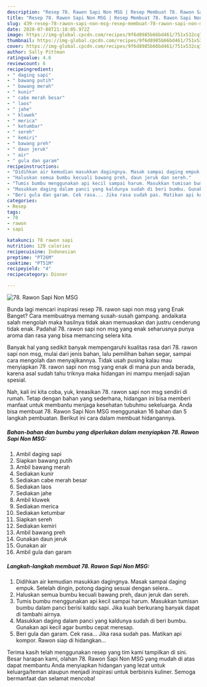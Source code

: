 ```yaml
---
description: "Resep 78. Rawon Sapi Non MSG | Resep Membuat 78. Rawon Sapi Non MSG Yang Lezat"
title: "Resep 78. Rawon Sapi Non MSG | Resep Membuat 78. Rawon Sapi Non MSG Yang Lezat"
slug: 439-resep-78-rawon-sapi-non-msg-resep-membuat-78-rawon-sapi-non-msg-yang-lezat
date: 2020-07-08T21:10:05.972Z
image: https://img-global.cpcdn.com/recipes/9f6d8985b66bd461/751x532cq70/78-rawon-sapi-non-msg-foto-resep-utama.jpg
thumbnail: https://img-global.cpcdn.com/recipes/9f6d8985b66bd461/751x532cq70/78-rawon-sapi-non-msg-foto-resep-utama.jpg
cover: https://img-global.cpcdn.com/recipes/9f6d8985b66bd461/751x532cq70/78-rawon-sapi-non-msg-foto-resep-utama.jpg
author: Sally Pittman
ratingvalue: 4.6
reviewcount: 6
recipeingredient:
- " daging sapi"
- " bawang putih"
- " bawang merah"
- " kunir"
- " cabe merah besar"
- " laos"
- " jahe"
- " kluwek"
- " merica"
- " ketumbar"
- " sereh"
- " kemiri"
- " bawang preh"
- " daun jeruk"
- " air"
- " gula dan garam"
recipeinstructions:
- "Didihkan air kemudian masukkan dagingnya. Masak sampai daging empuk. Setelah dingin, potong daging sesuai dengan selera..."
- "Haluskan semua bumbu kecuali bawang preh, daun jeruk dan sereh."
- "Tumis bumbu menggunakan api kecil sampai harum. Masukkan tumisan bumbu dalam panci berisi kaldu sapi. Jika kuah berkurang banyak dapat di tambahi airnya."
- "Masukkan daging dalam panci yang kaldunya sudah di beri bumbu. Gunakan api kecil agar bumbu cepat meresap."
- "Beri gula dan garam. Cek rasa... Jika rasa sudah pas. Matikan api kompor. Rawon siap di hidangkan..."
categories:
- Resep
tags:
- 78
- rawon
- sapi

katakunci: 78 rawon sapi 
nutrition: 129 calories
recipecuisine: Indonesian
preptime: "PT26M"
cooktime: "PT51M"
recipeyield: "4"
recipecategory: Dinner

---
```



![78. Rawon Sapi Non MSG](https://img-global.cpcdn.com/recipes/9f6d8985b66bd461/751x532cq70/78-rawon-sapi-non-msg-foto-resep-utama.jpg)

Bunda lagi mencari inspirasi resep 78. rawon sapi non msg yang Enak Banget? Cara membuatnya memang susah-susah gampang. andaikata salah mengolah maka hasilnya tidak akan memuaskan dan justru cenderung tidak enak. Padahal 78. rawon sapi non msg yang enak seharusnya punya aroma dan rasa yang bisa memancing selera kita.

Banyak hal yang sedikit banyak mempengaruhi kualitas rasa dari 78. rawon sapi non msg, mulai dari jenis bahan, lalu pemilihan bahan segar, sampai cara mengolah dan menyajikannya. Tidak usah pusing kalau mau menyiapkan 78. rawon sapi non msg yang enak di mana pun anda berada, karena asal sudah tahu triknya maka hidangan ini mampu menjadi sajian spesial.




Nah, kali ini kita coba, yuk, kreasikan 78. rawon sapi non msg sendiri di rumah. Tetap dengan bahan yang sederhana, hidangan ini bisa memberi manfaat untuk membantu menjaga kesehatan tubuhmu sekeluarga. Anda bisa membuat 78. Rawon Sapi Non MSG menggunakan 16 bahan dan 5 langkah pembuatan. Berikut ini cara dalam membuat hidangannya.

<!--inarticleads1-->

##### Bahan-bahan dan bumbu yang diperlukan dalam menyiapkan 78. Rawon Sapi Non MSG:

1. Ambil  daging sapi
1. Siapkan  bawang putih
1. Ambil  bawang merah
1. Sediakan  kunir
1. Sediakan  cabe merah besar
1. Sediakan  laos
1. Sediakan  jahe
1. Ambil  kluwek
1. Sediakan  merica
1. Sediakan  ketumbar
1. Siapkan  sereh
1. Sediakan  kemiri
1. Ambil  bawang preh
1. Gunakan  daun jeruk
1. Gunakan  air
1. Ambil  gula dan garam




<!--inarticleads2-->

##### Langkah-langkah membuat 78. Rawon Sapi Non MSG:

1. Didihkan air kemudian masukkan dagingnya. Masak sampai daging empuk. Setelah dingin, potong daging sesuai dengan selera...
1. Haluskan semua bumbu kecuali bawang preh, daun jeruk dan sereh.
1. Tumis bumbu menggunakan api kecil sampai harum. Masukkan tumisan bumbu dalam panci berisi kaldu sapi. Jika kuah berkurang banyak dapat di tambahi airnya.
1. Masukkan daging dalam panci yang kaldunya sudah di beri bumbu. Gunakan api kecil agar bumbu cepat meresap.
1. Beri gula dan garam. Cek rasa... Jika rasa sudah pas. Matikan api kompor. Rawon siap di hidangkan...




Terima kasih telah menggunakan resep yang tim kami tampilkan di sini. Besar harapan kami, olahan 78. Rawon Sapi Non MSG yang mudah di atas dapat membantu Anda menyiapkan hidangan yang lezat untuk keluarga/teman ataupun menjadi inspirasi untuk berbisnis kuliner. Semoga bermanfaat dan selamat mencoba!
